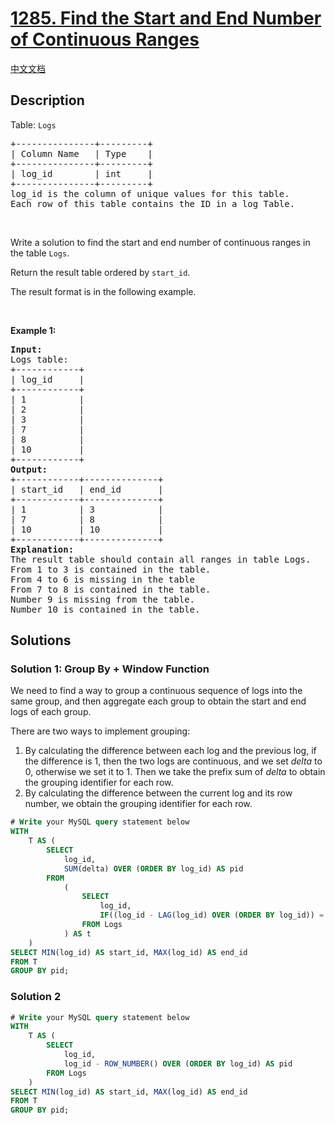 # [1285. Find the Start and End Number of Continuous Ranges](https://leetcode.com/problems/find-the-start-and-end-number-of-continuous-ranges)

[中文文档](/solution/1200-1299/1285.Find%20the%20Start%20and%20End%20Number%20of%20Continuous%20Ranges/README.md)

## Description

<p>Table: <code>Logs</code></p>

<pre>
+---------------+---------+
| Column Name   | Type    |
+---------------+---------+
| log_id        | int     |
+---------------+---------+
log_id is the column of unique values for this table.
Each row of this table contains the ID in a log Table.
</pre>

<p>&nbsp;</p>

<p>Write a solution to find the start and end number of continuous ranges in the table <code>Logs</code>.</p>

<p>Return the result table ordered by <code>start_id</code>.</p>

<p>The result format is in the following example.</p>

<p>&nbsp;</p>
<p><strong class="example">Example 1:</strong></p>

<pre>
<strong>Input:</strong> 
Logs table:
+------------+
| log_id     |
+------------+
| 1          |
| 2          |
| 3          |
| 7          |
| 8          |
| 10         |
+------------+
<strong>Output:</strong> 
+------------+--------------+
| start_id   | end_id       |
+------------+--------------+
| 1          | 3            |
| 7          | 8            |
| 10         | 10           |
+------------+--------------+
<strong>Explanation:</strong> 
The result table should contain all ranges in table Logs.
From 1 to 3 is contained in the table.
From 4 to 6 is missing in the table
From 7 to 8 is contained in the table.
Number 9 is missing from the table.
Number 10 is contained in the table.
</pre>

## Solutions

### Solution 1: Group By + Window Function

We need to find a way to group a continuous sequence of logs into the same group, and then aggregate each group to obtain the start and end logs of each group.

There are two ways to implement grouping:

1. By calculating the difference between each log and the previous log, if the difference is $1$, then the two logs are continuous, and we set $delta$ to $0$, otherwise we set it to $1$. Then we take the prefix sum of $delta$ to obtain the grouping identifier for each row.
2. By calculating the difference between the current log and its row number, we obtain the grouping identifier for each row.

<!-- tabs:start -->

```sql
# Write your MySQL query statement below
WITH
    T AS (
        SELECT
            log_id,
            SUM(delta) OVER (ORDER BY log_id) AS pid
        FROM
            (
                SELECT
                    log_id,
                    IF((log_id - LAG(log_id) OVER (ORDER BY log_id)) = 1, 0, 1) AS delta
                FROM Logs
            ) AS t
    )
SELECT MIN(log_id) AS start_id, MAX(log_id) AS end_id
FROM T
GROUP BY pid;
```

<!-- tabs:end -->

### Solution 2

<!-- tabs:start -->

```sql
# Write your MySQL query statement below
WITH
    T AS (
        SELECT
            log_id,
            log_id - ROW_NUMBER() OVER (ORDER BY log_id) AS pid
        FROM Logs
    )
SELECT MIN(log_id) AS start_id, MAX(log_id) AS end_id
FROM T
GROUP BY pid;
```

<!-- tabs:end -->

<!-- end -->
